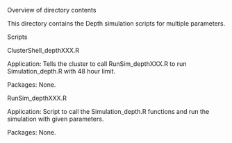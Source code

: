 Overview of directory contents


This directory contains the Depth simulation scripts for multiple parameters. 


Scripts


ClusterShell_depthXXX.R

Application: Tells the cluster to call RunSim_depthXXX.R to run Simulation_depth.R with 48 hour limit.

Packages: None.


RunSim_depthXXX.R

Application: Script to call the Simulation_depth.R functions and run the simulation with given parameters.

Packages: None.
 